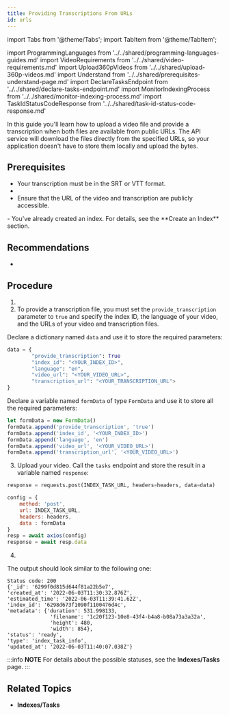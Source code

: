 ```yaml
---
title: Providing Transcriptions From URLs
id: urls
---
```


import Tabs from '@theme/Tabs';
import TabItem from '@theme/TabItem';

import ProgrammingLanguages from '../../shared/programming-languages-guides.md'
import VideoRequirements from '../../shared/video-requirements.md'
import Upload360pVideos from '../../shared/upload-360p-videos.md'
import Understand from '../../shared/prerequisites-understand-page.md'
import DeclareTasksEndpoint from '../../shared/declare-tasks-endpoint.md'
import MonitorIndexingProcess from '../../shared/monitor-indexing-process.md' 
import TaskIdStatusCodeResponse from '../../shared/task-id-status-code-response.md'

In this guide you'll learn how to upload a video file and provide a transcription when both files are available from public URLs. The API service will download the files directly from the specified URLs, so your application doesn't have to store them locally and upload the bytes.

<ProgrammingLanguages />

## Prerequisites

- Your transcription must be in the SRT or VTT format.
- <VideoRequirements />
- Ensure that the URL of the video and transcription are publicly accessible.
<Understand />
- You've already created an index. For details, see the **Create an Index** section. <!--TODO: Add link -->

## Recommendations

- <Upload360pVideos />

## Procedure

1. <DeclareTasksEndpoint />
2. To provide a transcription file, you must set the `provide_transcription` parameter to `true` and specify the index ID, the language of your video, and the URLs of your video and transcription files.

  <Tabs>
  <TabItem value="py" label="Python">

  Declare a dictionary named `data` and use it to store the required parameters:

  ```python
  data = {
          "provide_transcription": True
          "index_id": "<YOUR_INDEX_ID>",
          "language": "en",
          "video_url": "<YOUR_VIDEO_URL>",
          "transcription_url": "<YOUR_TRANSCRIPTION_URL">
  }
  ```
  </TabItem>
  <TabItem value="js" label="Node.js">

  Declare a variable named `formData` of type `FormData` and use it to store all the required parameters:

  ```js
  let formData = new FormData()
  formData.append('provide_transcription', 'true')
  formData.append('index_id', '<YOUR_INDEX_ID>')
  formData.append('language', 'en')
  formData.append('video_url', '<YOUR_VIDEO_URL>')
  formData.append('transcription_url', '<YOUR_VIDEO_URL>')
  ```
  </TabItem>
  </Tabs>

3. Upload your video. Call the `tasks`<!--TODO: Add link--> endpoint and store the result in a variable named `response`:

  <Tabs>
  <TabItem value="py" label="Python">

  ```python
  response = requests.post(INDEX_TASK_URL, headers=headers, data=data)
  ```
  </TabItem>
  <TabItem value="js" label="Node.js">

  ```js
  config = {
      method: 'post',
      url: INDEX_TASK_URL,
      headers: headers,
      data : formData
  }
  resp = await axios(config)
  response = await resp.data
  ```
  </TabItem>
  </Tabs>

4. <MonitorIndexingProcess />

  The output should look similar to the following one:

  ```output
  Status code: 200
  {'_id': '6299f0d815d644f81a22b5e7',
  'created_at': '2022-06-03T11:30:32.876Z',
  'estimated_time': '2022-06-03T11:39:41.62Z',
  'index_id': '6298d673f1090f1100476d4c',
  'metadata': {'duration': 531.998133,
                'filename': '1c20f123-10e8-43f4-b4a8-b08a73a3a32a',
                'height': 480,
                'width': 854},
  'status': 'ready',
  'type': 'index_task_info',
  'updated_at': '2022-06-03T11:40:07.038Z'}
  ```

  :::info **NOTE**
  For details about the possible statuses, see the **Indexes/Tasks** page.
  :::

## Related Topics

- **Indexes/Tasks** <!-- TODO: Add link-->